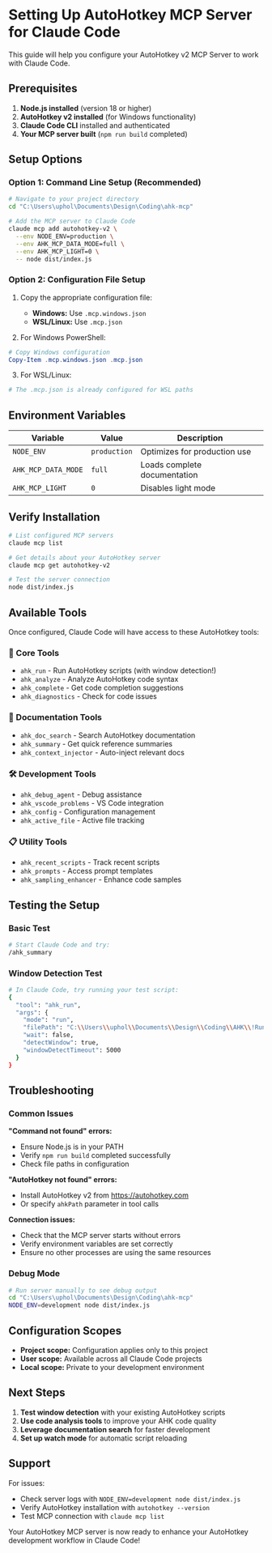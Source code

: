 # Setting Up AutoHotkey MCP Server for Claude Code

This guide will help you configure your AutoHotkey v2 MCP Server to work with Claude Code.

## Prerequisites

1. **Node.js installed** (version 18 or higher)
2. **AutoHotkey v2 installed** (for Windows functionality)
3. **Claude Code CLI** installed and authenticated
4. **Your MCP server built** (`npm run build` completed)

## Setup Options

### Option 1: Command Line Setup (Recommended)

```bash
# Navigate to your project directory
cd "C:\Users\uphol\Documents\Design\Coding\ahk-mcp"

# Add the MCP server to Claude Code
claude mcp add autohotkey-v2 \
  --env NODE_ENV=production \
  --env AHK_MCP_DATA_MODE=full \
  --env AHK_MCP_LIGHT=0 \
  -- node dist/index.js
```

### Option 2: Configuration File Setup

1. Copy the appropriate configuration file:
   - **Windows:** Use `.mcp.windows.json`
   - **WSL/Linux:** Use `.mcp.json`

2. For Windows PowerShell:
```powershell
# Copy Windows configuration
Copy-Item .mcp.windows.json .mcp.json
```

3. For WSL/Linux:
```bash
# The .mcp.json is already configured for WSL paths
```

## Environment Variables

| Variable | Value | Description |
|----------|-------|-------------|
| `NODE_ENV` | `production` | Optimizes for production use |
| `AHK_MCP_DATA_MODE` | `full` | Loads complete documentation |ng
| `AHK_MCP_LIGHT` | `0` | Disables light mode |

## Verify Installation

```bash
# List configured MCP servers
claude mcp list

# Get details about your AutoHotkey server
claude mcp get autohotkey-v2

# Test the server connection
node dist/index.js
```

## Available Tools

Once configured, Claude Code will have access to these AutoHotkey tools:

### 🔧 Core Tools
- `ahk_run` - Run AutoHotkey scripts (with window detection!)
- `ahk_analyze` - Analyze AutoHotkey code syntax
- `ahk_complete` - Get code completion suggestions
- `ahk_diagnostics` - Check for code issues

### 📝 Documentation Tools  
- `ahk_doc_search` - Search AutoHotkey documentation
- `ahk_summary` - Get quick reference summaries
- `ahk_context_injector` - Auto-inject relevant docs

### 🛠️ Development Tools
- `ahk_debug_agent` - Debug assistance
- `ahk_vscode_problems` - VS Code integration
- `ahk_config` - Configuration management
- `ahk_active_file` - Active file tracking

### 📋 Utility Tools
- `ahk_recent_scripts` - Track recent scripts
- `ahk_prompts` - Access prompt templates
- `ahk_sampling_enhancer` - Enhance code samples

## Testing the Setup

### Basic Test
```bash
# Start Claude Code and try:
/ahk_summary
```

### Window Detection Test
```bash
# In Claude Code, try running your test script:
{
  "tool": "ahk_run",
  "args": {
    "mode": "run",
    "filePath": "C:\\Users\\uphol\\Documents\\Design\\Coding\\AHK\\!Running\\__Test-MCP.ahk",
    "wait": false,
    "detectWindow": true,
    "windowDetectTimeout": 5000
  }
}
```

## Troubleshooting

### Common Issues

**"Command not found" errors:**
- Ensure Node.js is in your PATH
- Verify `npm run build` completed successfully
- Check file paths in configuration

**"AutoHotkey not found" errors:**
- Install AutoHotkey v2 from https://autohotkey.com
- Or specify `ahkPath` parameter in tool calls

**Connection issues:**
- Check that the MCP server starts without errors
- Verify environment variables are set correctly
- Ensure no other processes are using the same resources

### Debug Mode
```bash
# Run server manually to see debug output
cd "C:\Users\uphol\Documents\Design\Coding\ahk-mcp"
NODE_ENV=development node dist/index.js
```

## Configuration Scopes

- **Project scope:** Configuration applies only to this project
- **User scope:** Available across all Claude Code projects
- **Local scope:** Private to your development environment

## Next Steps

1. **Test window detection** with your existing AutoHotkey scripts
2. **Use code analysis tools** to improve your AHK code quality  
3. **Leverage documentation search** for faster development
4. **Set up watch mode** for automatic script reloading

## Support

For issues:
- Check server logs with `NODE_ENV=development node dist/index.js`
- Verify AutoHotkey installation with `autohotkey --version`
- Test MCP connection with `claude mcp list`

Your AutoHotkey MCP server is now ready to enhance your AutoHotkey development workflow in Claude Code!